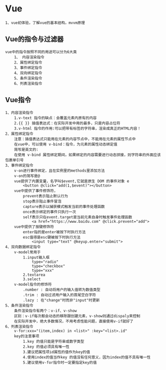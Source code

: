 # Vue
    1、vue初体验，了解vue的基本结构，mvvm原理

## Vue的指令与过滤器
    vue中的指令按照不同的用途可以分为6大类
        1、 内容渲染指令
        2、属性绑定指令
        3、事件绑定指令
        4、双向绑定指令
        5、条件渲染指令
        6、列表渲染指令

## Vue指令
    1、内容渲染指令
        1.v-text 指令的缺点：会覆盖元素内原有的内容
        2.{{ }} 插值表达式：在实际开发中用的最多，只是内容占位符
        3.v-html 指令的作用:可以把带有标签的字符串，渲染成真正的HTML内容！
    2、属性绑定指令
        注意：插值表达式只能用在元素的内容节点中，不能用在元素的属性节点中
        在vue中，可以使用 v-bind：指令，为元素的属性动态绑定值
        简写是英文的:
        在使用 v-bind 属性绑定期间，如果绑定的内容需要进行动态拼接，则字符串的外面应该包裹单引号
    3、事件绑定指令
        v-on进行事件绑定，且在实例里的methods里添加方法
        v-on的简写是@
        vue提供了内置变量，名字叫$event,它就是原生 DOM 的事件对象 e
            <button @click="add(1,$event)"></button>
        vue中提供了事件修饰符，
            prevent表示阻止默认行为
            stop表示阻止事件冒泡
            capture表示以捕获模式触发当前的事件处理函数
            once表示绑定的事件只执行一次
            self表示只在event.target是当前元素自身时触发事件处理函数
                <a href="https://www.baidu.com" @click.prevent="add">
        vue中提供了按键修饰符
            enter指的是enter被按下时执行方法
            esc值得是esc键被按下时执行方法
                <input type="text" @keyup.enter="submit">
    4、双向数据绑定指令
        v-model常用于
            1.input输入框
                type="radio"
                type="checkbox"
                type="xxx"
            2.textarea
            3.select
        v-model指令的修饰符
            .number : 自动将用户的输入值转为数值类型
            .trim : 自动过滤用户输入的首尾空白字符
            .lazy : 在"change"时而非"input"时更新
    5、条件渲染指令
        条件渲染指令有两个：v-if、v-show
        区别：v-if每次都会动态的移除跟创建元素，v-show则通过dispaly来控制
        在实际开发中，绝大多数情况，不用考虑性能问题，直接使用v-if就好了
    6、列表渲染指令
        v-for:xxx="(item,index) in <list>" :key="<list>.id"
        key的注意事项
            1.key 的值只能是字符串或数字类型
            2.key 的值必须具有唯一性
            3.建议把属性项id属性的值作为key的值
            4.使用index的值当作key 的值没有任何意义，因为index的值不具有唯一性
            5.建议使用v-for指令时一定要指定key的值